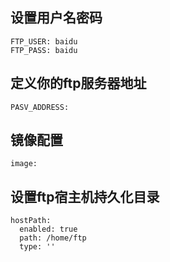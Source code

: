 ## 设置用户名密码
    FTP_USER: baidu
    FTP_PASS: baidu
## 定义你的ftp服务器地址
    PASV_ADDRESS:
## 镜像配置
    image:
## 设置ftp宿主机持久化目录
    hostPath:
      enabled: true
      path: /home/ftp
      type: ''
